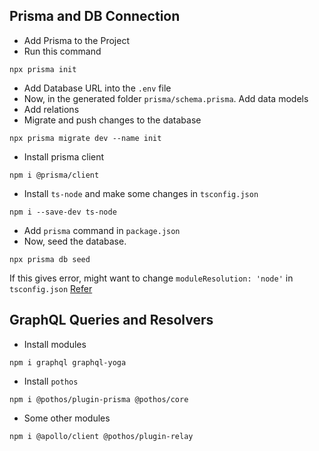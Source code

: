 ## Prisma and DB Connection
- Add Prisma to the Project
- Run this command 
```
npx prisma init
```
- Add Database URL into the `.env` file
- Now, in the generated folder `prisma/schema.prisma`. Add data models 
- Add relations
- Migrate and push changes to the database
```
npx prisma migrate dev --name init
```
- Install prisma client
```
npm i @prisma/client
```
- Install `ts-node` and make some changes in `tsconfig.json`
```
npm i --save-dev ts-node
```
- Add `prisma` command in `package.json`
- Now, seed the database. 
```
npx prisma db seed
```
If this gives error, might want to change `moduleResolution: 'node'` in `tsconfig.json` [Refer](https://github.com/cypress-io/cypress/issues/26308)

## GraphQL Queries and Resolvers
- Install modules
```
npm i graphql graphql-yoga
```
- Install `pothos`
```
npm i @pothos/plugin-prisma @pothos/core
```
- Some other modules
```
npm i @apollo/client @pothos/plugin-relay 
```